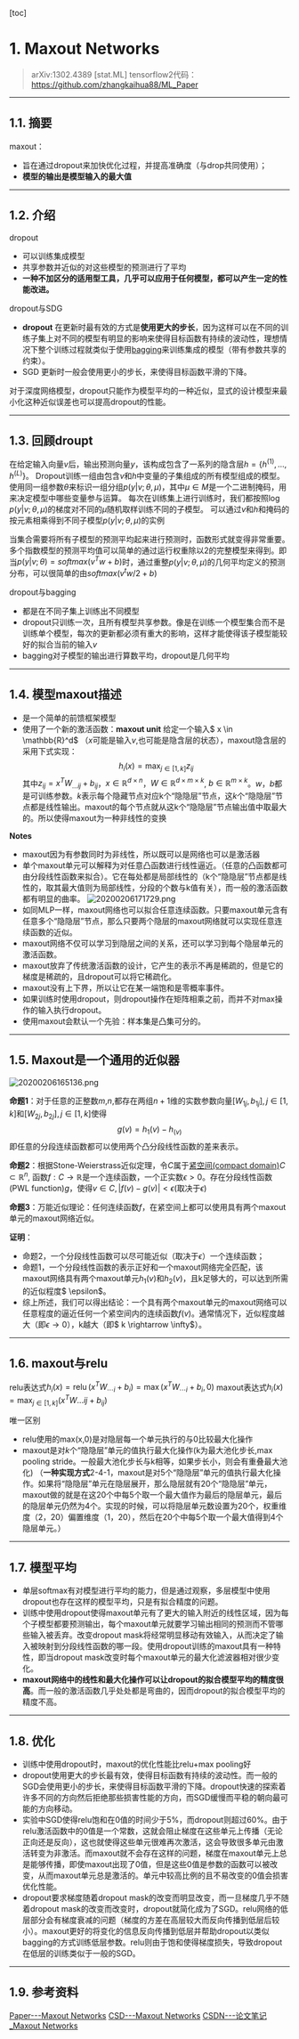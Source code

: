 <!-- toc -->
[toc]
# 1. Maxout Networks
>arXiv:1302.4389 [stat.ML]
>tensorflow2代码：https://github.com/zhangkaihua88/ML_Paper

---

## 1.1. 摘要
maxout：
- 旨在通过dropout来加快优化过程，并提高准确度（与drop共同使用）；
- **模型的输出是模型输入的最大值**

---

## 1.2. 介绍
dropout
- 可以训练集成模型
- 共享参数并近似的对这些模型的预测进行了平均
- **一种不加区分的适用型工具，几乎可以应用于任何模型，都可以产生一定的性能改进。**


dropout与SDG
- **dropout**
在更新时最有效的方式是**使用更大的步长**，因为这样可以在不同的训练子集上对不同的模型有明显的影响来使得目标函数有持续的波动性，理想情况下整个训练过程就类似于使用[bagging](https://zh.wikipedia.org/wiki/Bagging%E7%AE%97%E6%B3%95)来训练集成的模型（带有参数共享的约束）。
- SGD
更新时一般会使用更小的步长，来使得目标函数平滑的下降。

对于深度网络模型，dropout只能作为模型平均的一种近似，显式的设计模型来最小化这种近似误差也可以提高dropout的性能。

---

## 1.3. 回顾droupt
在给定输入向量$v$后，输出预测向量$y$，该构成包含了一系列的隐含层$h=\{h^{(1)},...,h^{(L)}\}$。
Dropout训练一组由包含$v$和$h$中变量的子集组成的所有模型组成的模型。使用同一组参数$\theta$来标识一组分组$p(y | v ; \theta, \mu)$，其中$\mu \in M$是一个二进制掩码，用来决定模型中哪些变量参与运算。
每次在训练集上进行训练时，我们都按照$\log p(y | v ; \theta, \mu)$的梯度对不同的$\mu$随机取样训练不同的子模型。
可以通过$v$和$h$和掩码的按元素相乘得到不同子模型$p(y | v ; \theta, \mu)$的实例

当集合需要将所有子模型的预测平均起来进行预测时，函数形式就变得非常重要。
多个指数模型的预测平均值可以简单的通过运行权重除以2的完整模型来得到。即当$p(y|v;\theta) = softmax(v^Tw+b)$时，通过重整$p(y|v;\theta,\mu)$的几何平均定义的预测分布，可以很简单的由$softmax(v^tw/2+b)$



dropout与bagging
- 都是在不同子集上训练出不同模型
- dropout只训练一次，且所有模型共享参数。像是在训练一个模型集合而不是训练单个模型，每次的更新都必须有重大的影响，这样才能使得该子模型能较好的拟合当前的输入$v$
- bagging对子模型的输出进行算数平均，dropout是几何平均

---

## 1.4. 模型maxout描述
- 是一个简单的前馈框架模型
- 使用了一个新的激活函数：**maxout unit**
给定一个输入$ x \in \mathbb{R}^d$ （$x$可能是输入$v$,也可能是隐含层的状态），maxout隐含层的采用下式实现：
$$
h_{i}(x)=\max _{j \in[1, k]} z_{i j}
$$
其中$z_{i j}=x^{T} W_{\ldots i j}+b_{i j}$，$x \in \mathbb{R}^{d \times n}$，$W \in \mathbb{R}^{d \times m \times k}$, $b \in \mathbb{R}^{m \times k}$。$w$，$b$都是可训练参数。$k$表示每个隐藏节点对应k个“隐隐层”节点，这$k$个“隐隐层”节点都是线性输出。maxout的每个节点就从这k个“隐隐层”节点输出值中取最大的。所以使得maxout为一种非线性的变换

**Notes**
- maxout因为有参数同时为非线性，所以既可以是网络也可以是激活器
- 单个maxout单元可以解释为对任意凸函数进行线性逼近。（任意的凸函数都可由分段线性函数来拟合）。它在每处都是局部线性的（k个“隐隐层”节点都是线性的，取其最大值则为局部线性，分段的个数与k值有关），而一般的激活函数都有明显的曲率。
![20200206171729.png](https://image.zkhweb.top/20200206171729.png)
- 如同MLP一样，maxout网络也可以拟合任意连续函数。只要maxout单元含有任意多个“隐隐层”节点，那么只要两个隐层的maxout网络就可以实现任意连续函数的近似。
- maxout网络不仅可以学习到隐层之间的关系，还可以学习到每个隐层单元的激活函数。
- maxout放弃了传统激活函数的设计，它产生的表示不再是稀疏的，但是它的梯度是稀疏的，且dropout可以将它稀疏化。
- maxout没有上下界，所以让它在某一端饱和是零概率事件。
- 如果训练时使用dropout，则dropout操作在矩阵相乘之前，而并不对max操作的输入执行dropout。
- 使用maxout会默认一个先验：样本集是凸集可分的。

---

## 1.5. Maxout是一个通用的近似器

![20200206165136.png](https://image.zkhweb.top/20200206165136.png)

**命题1**：对于任意的正整数$m$,$n$,都存在两组$n+1$维的实数参数向量$[W_{1j}, b_{1j}], j \in [1, k]$和$[W_{2j}, b_{2j}], j \in [1, k]$使得$$ g(v) = h_1(v) - h_(v)$$ 即任意的分段连续函数都可以使用两个凸分段线性函数的差来表示。

**命题2**：根据Stone-Weierstrass近似定理，令$C$属于[紧空间(compact domain)](https://zh.wikipedia.org/wiki/%E7%B4%A7%E7%A9%BA%E9%97%B4)$C \subset \mathbb{R}^{n}$, 函数$f: C \rightarrow \mathbb{R}$是一个连续函数，一个正实数$\epsilon>0$。存在分段线性函数(PWL function)$g$，使得$v \in C,|f(v)-g(v)|<\epsilon$(取决于$\epsilon$)

**命题3**：万能近似理论：任何连续函数$f$，在紧空间上都可以使用具有两个maxout单元的maxout网络近似。

**证明**：
- 命题2，一个分段线性函数可以尽可能近似（取决于$\epsilon$）一个连续函数；
- 命题1，一个分段线性函数的表示正好和一个maxout网络完全匹配，该maxout网络具有两个maxout单元$h_1(v)$和$h_2(v)$，且k足够大的，可以达到所需的近似程度$ \epsilon$。
- 综上所述，我们可以得出结论：一个具有两个maxout单元的maxout网络可以任意程度的逼近任何一个紧空间内的连续函数$f(v)$。通常情况下，近似程度越大（即$\epsilon \rightarrow 0$），k越大（即$ k \rightarrow \infty$）。

---

## 1.6. maxout与relu
relu表达式$h_{i}(x)=\operatorname{relu}\left(x^{T} W_{\cdots i}+b_{i}\right)=\max \left(x^{T} W_{\cdots i}+b_{i}, 0\right)$
maxout表达式$h_{i}(x)=\max _{j \in[1, k]}\left(x^{T} W \ldots i j+b_{i j}\right)$

唯一区别
- relu使用的max(x,0)是对隐层每一个单元执行的与0比较最大化操作
- maxout是对$k$个“隐隐层”单元的值执行最大化操作(k为最大池化步长,max pooling stride。一般最大池化步长与k相等，如果步长小，则会有重叠最大池化)
（**一种实现方式**2-4-1，maxout是对5个“隐隐层”单元的值执行最大化操作。如果将“隐隐层”单元在隐层展开，那么隐层就有20个“隐隐层”单元，maxout做的就是在这20个中每5个取一个最大值作为最后的隐层单元，最后的隐层单元仍然为4个。实现的时候，可以将隐层单元数设置为20个，权重维度（2，20）偏置维度（1，20），然后在20个中每5个取一个最大值得到4个隐层单元。）

---

## 1.7. 模型平均
- 单层softmax有对模型进行平均的能力，但是通过观察，多层模型中使用dropout也存在这样的模型平均，只是有拟合精度的问题。
- 训练中使用dropout使得maxout单元有了更大的输入附近的线性区域，因为每个子模型都要预测输出，每个maxout单元就要学习输出相同的预测而不管哪些输入被丢弃。改变dropout mask将经常明显移动有效输入，从而决定了输入被映射到分段线性函数的哪一段。使用dropout训练的maxout具有一种特性，即当dropout mask改变时每个maxout单元的最大化滤波器相对很少变化。
- **maxout网络中的线性和最大化操作可以让dropout的拟合模型平均的精度很高**。而一般的激活函数几乎处处都是弯曲的，因而dropout的拟合模型平均的精度不高。

---

## 1.8. 优化
- 训练中使用dropout时，maxout的优化性能比relu+max pooling好
- dropout使用更大的步长最有效，使得目标函数有持续的波动性。而一般的SGD会使用更小的步长，来使得目标函数平滑的下降。dropout快速的探索着许多不同的方向然后拒绝那些损害性能的方向，而SGD缓慢而平稳的朝向最可能的方向移动。
- 实验中SGD使得relu饱和在0值的时间少于5%，而dropout则超过60%。由于relu激活函数中的0值是一个常数，这就会阻止梯度在这些单元上传播（无论正向还是反向），这也就使得这些单元很难再次激活，这会导致很多单元由激活转变为非激活。而maxout就不会存在这样的问题，梯度在maxout单元上总是能够传播，即使maxout出现了0值，但是这些0值是参数的函数可以被改变，从而maxout单元总是激活的。单元中较高比例的且不易改变的0值会损害优化性能。
- dropout要求梯度随着dropout mask的改变而明显改变，而一旦梯度几乎不随着dropout mask的改变而改变时，dropout就简化成为了SGD。relu网络的低层部分会有梯度衰减的问题（梯度的方差在高层较大而反向传播到低层后较小）。maxout更好的将变化的信息反向传播到低层并帮助dropout以类似bagging的方式训练低层参数。relu则由于饱和使得梯度损失，导致dropout在低层的训练类似于一般的SGD。



---

## 1.9. 参考资料
[Paper---Maxout Networks](https://arxiv.org/abs/1302.4389)
[CSD---Maxout Networks](https://blog.csdn.net/zhufenghao/article/details/52527047)
[CSDN---论文笔记_Maxout Networks](https://blog.csdn.net/maqian5/article/details/91880468)